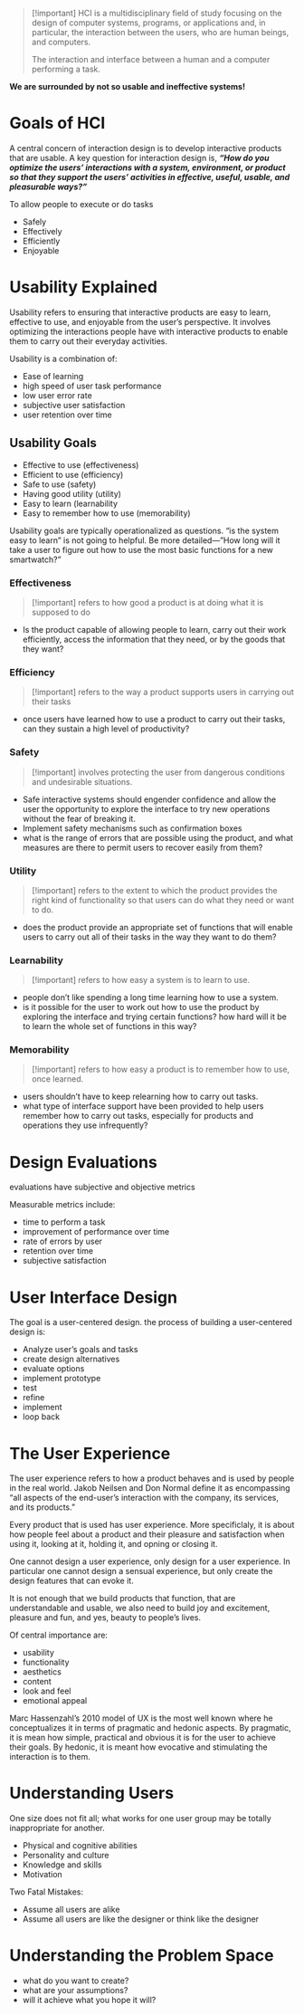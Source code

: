 > [!important] HCI is a multidisciplinary field of study focusing on the design of computer systems, programs, or applications and, in particular, the interaction between the users, who are human beings, and computers.
> 
>   
> The interaction and interface between a human and a computer performing a task.  

  

**We are surrounded by not so usable and ineffective systems!**

  

# Goals of HCI

A central concern of interaction design is to develop interactive products that are usable. A key question for interaction design is, _**“How do you optimize the users’ interactions with a system, environment, or product so that they support the users’ activities in effective, useful, usable, and pleasurable ways?”**_

To allow people to execute or do tasks

- Safely
- Effectively
- Efficiently
- Enjoyable

# Usability Explained

Usability refers to ensuring that interactive products are easy to learn, effective to use, and enjoyable from the user’s perspective. It involves optimizing the interactions people have with interactive products to enable them to carry out their everyday activities.

Usability is a combination of:

- Ease of learning
- high speed of user task performance
- low user error rate
- subjective user satisfaction
- user retention over time

  

## Usability Goals

- Effective to use (effectiveness)
- Efficient to use (efficiency)
- Safe to use (safety)
- Having good utility (utility)
- Easy to learn (learnability
- Easy to remember how to use (memorability)

Usability goals are typically operationalized as questions. “is the system easy to learn” is not going to helpful. Be more detailed—”How long will it take a user to figure out how to use the most basic functions for a new smartwatch?”

  

### Effectiveness

> [!important] refers to how good a product is at doing what it is supposed to do

- Is the product capable of allowing people to learn, carry out their work efficiently, access the information that they need, or by the goods that they want?

### Efficiency

> [!important] refers to the way a product supports users in carrying out their tasks

- once users have learned how to use a product to carry out their tasks, can they sustain a high level of productivity?

### Safety

> [!important] involves protecting the user from dangerous conditions and undesirable situations.

- Safe interactive systems should engender confidence and allow the user the opportunity to explore the interface to try new operations without the fear of breaking it.
- Implement safety mechanisms such as confirmation boxes
- what is the range of errors that are possible using the product, and what measures are there to permit users to recover easily from them?

### Utility

> [!important] refers to the extent to which the product provides the right kind of functionality so that users can do what they need or want to do.

- does the product provide an appropriate set of functions that will enable users to carry out all of their tasks in the way they want to do them?

### Learnability

> [!important] refers to how easy a system is to learn to use.

- people don’t like spending a long time learning how to use a system.
- is it possible for the user to work out how to use the product by exploring the interface and trying certain functions? how hard will it be to learn the whole set of functions in this way?

### Memorability

> [!important] refers to how easy a product is to remember how to use, once learned.

- users shouldn’t have to keep relearning how to carry out tasks.
- what type of interface support have been provided to help users remember how to carry out tasks, especially for products and operations they use infrequently?

# Design Evaluations

evaluations have subjective and objective metrics

Measurable metrics include:

- time to perform a task
- improvement of performance over time
- rate of errors by user
- retention over time
- subjective satisfaction

# User Interface Design

The goal is a user-centered design. the process of building a user-centered design is:

- Analyze user’s goals and tasks
- create design alternatives
- evaluate options
- implement prototype
- test
- refine
- implement
- loop back

  

# The User Experience

The user experience refers to how a product behaves and is used by people in the real world. Jakob Neilsen and Don Normal define it as encompassing “all aspects of the end-user’s interaction with the company, its services, and its products.”

Every product that is used has user experience. More specificlaly, it is about how people feel about a product and their pleasure and satisfaction when using it, looking at it, holding it, and opning or closing it.

One cannot design a user experience, only design for a user experience. In particular one cannot design a sensual experience, but only create the design features that can evoke it.

It is not enough that we build products that function, that are understandable and usable, we also need to build joy and excitement, pleasure and fun, and yes, beauty to people’s lives.

Of central importance are:

- usability
- functionality
- aesthetics
- content
- look and feel
- emotional appeal

Marc Hassenzahl’s 2010 model of UX is the most well known where he conceptualizes it in terms of pragmatic and hedonic aspects. By pragmatic, it is mean how simple, practical and obvious it is for the user to achieve their goals. By hedonic, it is meant how evocative and stimulating the interaction is to them.

  

# Understanding Users

One size does not fit all; what works for one user group may be totally inappropriate for another.

- Physical and cognitive abilities
- Personality and culture
- Knowledge and skills
- Motivation

Two Fatal Mistakes:

- Assume all users are alike
- Assume all users are like the designer or think like the designer

  

# Understanding the Problem Space

- what do you want to create?
- what are your assumptions?
- will it achieve what you hope it will?